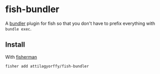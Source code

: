 # fish-bundler

A [bundler](https://bundler.io) plugin for fish so that you don't have to prefix everything with `bundle exec`.

## Install

With [fisherman]

```
fisher add attilagyorffy/fish-bundler
```

[travis-link]: https://travis-ci.org/attilagyorffy/bundler
[travis-badge]: https://img.shields.io/travis/attilagyorffy/bundler.svg
[slack-link]: https://fisherman-wharf.herokuapp.com
[slack-badge]: https://fisherman-wharf.herokuapp.com/badge.svg
[fisherman]: https://github.com/fisherman/fisherman
